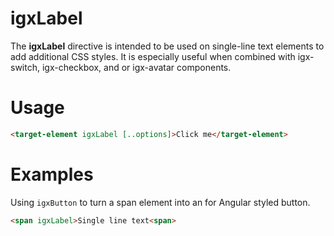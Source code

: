 # igxLabel

The **igxLabel** directive is intended to be used on single-line text elements to add additional CSS styles. It is especially useful when combined with igx-switch, igx-checkbox, and or igx-avatar components. 

# Usage
```html
<target-element igxLabel [..options]>Click me</target-element>
```
# Examples

Using `igxButton` to turn a span element into an for Angular styled button.
```html
<span igxLabel>Single line text<span>
```
